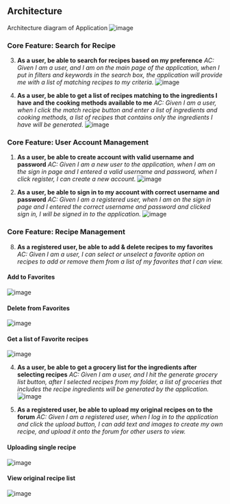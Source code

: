 ## Architecture
Architecture diagram of Application
![image](https://github.com/njzfjiang/Recipe-Shop/blob/main/Documentation/images/Sprint%202%20Architecture.jpg)

### Core Feature: Search for Recipe
3. **As a user, be able to search for recipes based on my preference**
_AC: Given I am a user, and I am on the main page of the application, when I put in filters and keywords in the search box, the application will provide me with a list of matching recipes to my criteria._
![image](https://github.com/njzfjiang/Recipe-Shop/blob/dev/Documentation/images/SearchFeature.JPG)

6. **As a user, be able to get a list of recipes matching to the ingredients I have and the cooking methods available to me**
_AC: Given I am a user, when I click the match recipe button and enter a list of ingredients and cooking methods, a list of recipes that contains only the ingredients I have will be generated._
![image](https://github.com/njzfjiang/Recipe-Shop/blob/documentation-updates-%26-security/Documentation/images/SearchByIngredients.jpg)


### Core Feature: User Account Management
1. **As a user, be able to create account with valid username and password**
_AC: Given I am a new user to the application, when I am on the sign in page and I entered a valid username and password, when I click register, I can create a new account._
![image](https://github.com/njzfjiang/Recipe-Shop/blob/e9e2e69f86d6d1a048a4939172bd0bbaadad2382/Documentation/images/Registeration.jpg)

2. **As a user, be able to sign in to my account with correct username and password**
_AC: Given I am a registered user, when I am on the sign in page and I entered the correct username and password and clicked sign in, I will be signed in to the application._
![image](https://github.com/njzfjiang/Recipe-Shop/blob/e9e2e69f86d6d1a048a4939172bd0bbaadad2382/Documentation/images/Login.jpg)

### Core Feature: Recipe Management
8. **As a registered user, be able to add & delete recipes to my favorites**
_AC: Given I am a user, I can select or unselect a favorite option on recipes to add or remove them from a list of my favorites that I can view._
#### Add to Favorites
![image](https://github.com/njzfjiang/Recipe-Shop/blob/main/Documentation/images/AddtoFavorites.jpg)
#### Delete from Favorites
![image](https://github.com/njzfjiang/Recipe-Shop/blob/main/Documentation/images/DeleteFromFavorites.jpg)
#### Get a list of Favorite recipes
![image](https://github.com/njzfjiang/Recipe-Shop/blob/main/Documentation/images/GetFavoriteRecipeList.jpg)

4. **As a user, be able to get a grocery list for the ingredients after selecting recipes**
_AC: Given I am a user, and I hit the generate grocery list button, after I selected recipes from my folder, a list of groceries that includes the recipe ingredients will be generated by the application._
![image](https://github.com/njzfjiang/Recipe-Shop/blob/main/Documentation/images/Generate-Grocery-list.jpg)

7. **As a registered user, be able to upload my original recipes on to the forum**
_AC: Given I am a registered user, when I log in to the application and click the upload button, I can add text and images to create my own recipe, and upload it onto the forum for other users to view._
#### Uploading single recipe
![image](https://github.com/njzfjiang/Recipe-Shop/blob/documentation-updates-%26-security/Documentation/images/UploadRecipe.jpg)
#### View original recipe list
![image](https://github.com/njzfjiang/Recipe-Shop/blob/documentation-updates-%26-security/Documentation/images/GetOriginalRecipeList.jpg)



